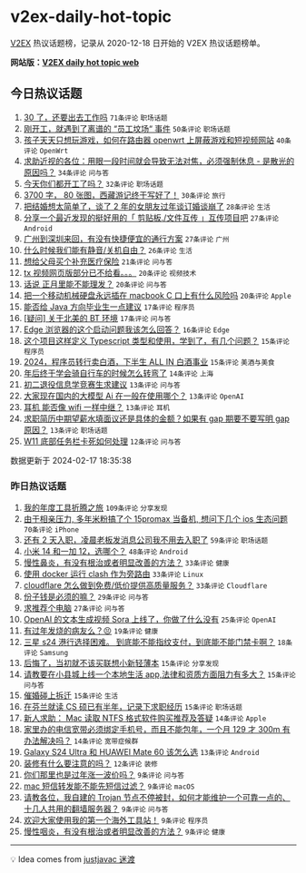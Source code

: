 # v2ex-daily-hot-topic

[V2EX](https://www.v2ex.com/) 热议话题榜，记录从 2020-12-18 日开始的 V2EX 热议话题榜单。

**网站版：[V2EX daily hot topic web](https://boojack.github.io/v2ex-daily-hot-topic-web/)**

## 今日热议话题

<!-- TODAY BEGIN -->

1. [30 了，还要出去工作吗](https://www.v2ex.com/t/1015980) `71条评论` `职场话题`
1. [刚开工，就遇到了离谱的 “员工坟场“ 事件](https://www.v2ex.com/t/1015961) `50条评论` `职场话题`
1. [孩子天天只想玩游戏，如何在路由器 openwrt 上屏蔽游戏和短视频网站](https://www.v2ex.com/t/1016005) `40条评论` `OpenWrt`
1. [求助近视的各位：用眼一段时间就会导致无法对焦，必须强制休息 - 是散光的原因吗？](https://www.v2ex.com/t/1015987) `34条评论` `问与答`
1. [今天你们都开工了吗？](https://www.v2ex.com/t/1015953) `32条评论` `职场话题`
1. [3700 字， 80 张图，西藏游记终于写好了！](https://www.v2ex.com/t/1015942) `30条评论` `旅行`
1. [把结婚想太简单了，谈了 2 年的女朋友过年谈订婚谈崩了](https://www.v2ex.com/t/1016070) `28条评论` `生活`
1. [分享一个最近发现的挺好用的「 剪贴板./文件互传 」互传项目吧](https://www.v2ex.com/t/1015956) `27条评论` `Android`
1. [广州到深圳来回，有没有快捷便宜的通行方案](https://www.v2ex.com/t/1015986) `27条评论` `广州`
1. [什么时候我们能有静音/关机自由？](https://www.v2ex.com/t/1015967) `26条评论` `生活`
1. [想给父母买个补充医疗保险](https://www.v2ex.com/t/1015959) `21条评论` `问与答`
1. [tx 视频网页版部分已不给看。。。](https://www.v2ex.com/t/1016045) `20条评论` `视频技术`
1. [话说 正月里能不能理发？](https://www.v2ex.com/t/1016044) `20条评论` `问与答`
1. [把一个移动机械硬盘永远插在 macbook C 口上有什么风险吗](https://www.v2ex.com/t/1016029) `20条评论` `Apple`
1. [能否给 Java 方向毕业生一点建议](https://www.v2ex.com/t/1016040) `17条评论` `程序员`
1. [[疑问] 关于北美的 BT 环境](https://www.v2ex.com/t/1016032) `17条评论` `问与答`
1. [Edge 浏览器的这个启动问题我该怎么回答？](https://www.v2ex.com/t/1015941) `16条评论` `Edge`
1. [这个项目这样定义 Typescript 类型和使用，学到了，有几个问题？](https://www.v2ex.com/t/1016041) `15条评论` `程序员`
1. [2024，程序员转行卖白酒，下半生 ALL IN 白酒事业](https://www.v2ex.com/t/1016038) `15条评论` `美酒与美食`
1. [年后终于学会骑自行车的时候怎么转弯了](https://www.v2ex.com/t/1015972) `14条评论` `上海`
1. [初二退役信息学竞赛生求建议](https://www.v2ex.com/t/1016053) `13条评论` `问与答`
1. [大家现在国内的大模型 Ai 在一般在使用哪个？](https://www.v2ex.com/t/1015963) `13条评论` `OpenAI`
1. [耳机 能否像 wifi 一样中继？](https://www.v2ex.com/t/1015962) `13条评论` `耳机`
1. [求职简历中期望薪水填面议还是具体的金额？如果有 gap 期要不要写明 gap 原因？](https://www.v2ex.com/t/1015951) `13条评论` `职场话题`
1. [W11 底部任务栏卡死如何处理](https://www.v2ex.com/t/1016037) `12条评论` `问与答`

数据更新于 2024-02-17 18:35:38

<!-- TODAY END -->

### 昨日热议话题

<!-- YESTERDAY BEGIN -->

1. [我的年度工具折腾之旅](https://www.v2ex.com/t/1015804) `109条评论` `分享发现`
1. [由于相亲压力, 多年米粉搞了个 15promax 当备机, 想问下几个 ios 生态问题](https://www.v2ex.com/t/1015873) `70条评论` `iPhone`
1. [还有 2 天入职，凌晨老板发消息公司我不用去入职了](https://www.v2ex.com/t/1015805) `59条评论` `职场话题`
1. [小米 14 和一加 12，选哪个？](https://www.v2ex.com/t/1015854) `48条评论` `Android`
1. [慢性鼻炎，有没有根治或者明显改善的方法？](https://www.v2ex.com/t/1015809) `33条评论` `健康`
1. [使用 docker 运行 clash 作为旁路由](https://www.v2ex.com/t/1015815) `33条评论` `Linux`
1. [cloudflare 怎么做到免费/低价提供高质量服务？](https://www.v2ex.com/t/1015855) `33条评论` `Cloudflare`
1. [份子钱是必须的嘛？](https://www.v2ex.com/t/1015812) `29条评论` `问与答`
1. [求推荐个电脑](https://www.v2ex.com/t/1015820) `27条评论` `问与答`
1. [OpenAI 的文本生成视频 Sora 上线了，你做了什么没有](https://www.v2ex.com/t/1015842) `25条评论` `OpenAI`
1. [有过年发烧的病友么？😣](https://www.v2ex.com/t/1015864) `19条评论` `健康`
1. [三星 s24 港行选择困难。 到底能不能指纹支付，到底能不能门禁卡啊？](https://www.v2ex.com/t/1015862) `18条评论` `Samsung`
1. [后悔了，当初就不该买联想小新轻薄本](https://www.v2ex.com/t/1015914) `15条评论` `分享发现`
1. [请教要在小县城上线一个本地生活 app,法律和资质方面阻力有多大？](https://www.v2ex.com/t/1015895) `15条评论` `问与答`
1. [催婚碰上拆迁](https://www.v2ex.com/t/1015872) `15条评论` `生活`
1. [在芬兰就读 CS 硕已有半年，记录下求职经历](https://www.v2ex.com/t/1015869) `15条评论` `职场话题`
1. [新人求助： Mac 读取 NTFS 格式软件购买推荐及答疑](https://www.v2ex.com/t/1015927) `14条评论` `Apple`
1. [家里办的电信宽带必须绑定手机号，而且不能包年，一个月 129 才 300m 有办法解决吗？](https://www.v2ex.com/t/1015840) `14条评论` `宽带症候群`
1. [Galaxy S24 Ultra 和 HUAWEI Mate 60 该怎么选](https://www.v2ex.com/t/1015931) `13条评论` `Android`
1. [装修有什么要注意的吗？](https://www.v2ex.com/t/1015844) `12条评论` `装修`
1. [你们那里也是过年涨一波价吗？](https://www.v2ex.com/t/1015907) `9条评论` `问与答`
1. [mac 短信转发能不能先短信过滤？](https://www.v2ex.com/t/1015896) `9条评论` `macOS`
1. [请教各位，我自建的 Trojan 节点不停被封，如何才能维护一个可靠一点的、十几人共用的翻墙服务器？](https://www.v2ex.com/t/1015861) `9条评论` `问与答`
1. [欢迎大家使用我的第一个海外工具站！](https://www.v2ex.com/t/1015810) `9条评论` `程序员`
1. [慢性咽炎，有没有根治或者明显改善的方法？](https://www.v2ex.com/t/1015803) `9条评论` `健康`

<!-- YESTERDAY END -->

---

💡 Idea comes from [justjavac 迷渡](https://github.com/justjavac/)
